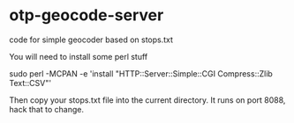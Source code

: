 otp-geocode-server
==================

code for simple geocoder based on stops.txt

You will need to install some perl stuff

sudo perl -MCPAN -e 'install "HTTP::Server::Simple::CGI Compress::Zlib Text::CSV"'

Then copy your stops.txt file into the current directory.
It runs on port 8088, hack that to change.
